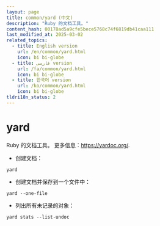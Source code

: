 ```yaml
---
layout: page
title: common/yard (中文)
description: "Ruby 的文档工具。"
content_hash: 00178ad5a9cfe5bece5768c74f6819db41caa111
last_modified_at: 2025-03-02
related_topics:
  - title: English version
    url: /en/common/yard.html
    icon: bi bi-globe
  - title: فارسی version
    url: /fa/common/yard.html
    icon: bi bi-globe
  - title: 한국어 version
    url: /ko/common/yard.html
    icon: bi bi-globe
tldri18n_status: 2
---
```

# yard

Ruby 的文档工具。
更多信息：<https://yardoc.org/>.

- 创建文档：

`yard`

- 创建文档并保存到一个文件中：

`yard --one-file`

- 列出所有未记录的对象：

`yard stats --list-undoc`
